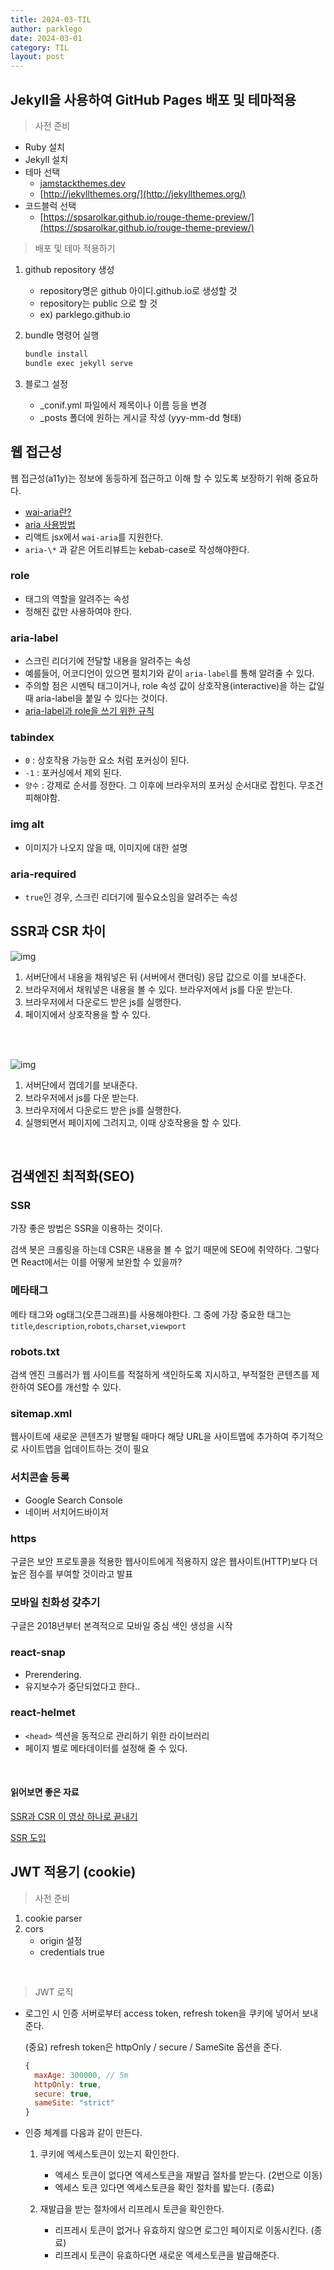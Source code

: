 ```yaml
---
title: 2024-03-TIL
author: parklego
date: 2024-03-01
category: TIL
layout: post
---
```


## Jekyll을 사용하여 GitHub Pages 배포 및 테마적용

> 사전 준비

- Ruby 설치
- Jekyll 설치
- 테마 선택
  - [jamstackthemes.dev](http://jamstackthemes.dev)
  - [http://jekyllthemes.org/](http://jekyllthemes.org/)
- 코드블럭 선택
  - [https://spsarolkar.github.io/rouge-theme-preview/](https://spsarolkar.github.io/rouge-theme-preview/)
    <br/>

> 배포 및 테마 적용하기

1. github repository 생성

   - repository명은 github 아이디.github.io로 생성할 것
   - repository는 public 으로 할 것
   - ex) parklego.github.io

2. bundle 명령어 실행

   ```javascript
   bundle install
   bundle exec jekyll serve
   ```

3. 블로그 설정
   - \_conif.yml 파일에서 제목이나 이름 등을 변경
   - \_posts 폴더에 원하는 게시글 작성 (yyy-mm-dd 형태)

## 웹 접근성

웹 접근성(a11y)는 정보에 동등하게 접근하고 이해 할 수 있도록 보장하기 위해 중요하다.

- [wai-aria란?](https://story.pxd.co.kr/1588)
- [aria 사용방법](https://developer.mozilla.org/en-US/docs/Web/Accessibility/ARIA/ARIA_Techniques)
- 리액트 jsx에서 `wai-aria`를 지원한다.
- `aria-\*` 과 같은 어트리뷰트는 kebab-case로 작성해야한다.

### role

- 태그의 역할을 알려주는 속성
- 정해진 값만 사용하여야 한다.

### aria-label

- 스크린 리더기에 전달할 내용을 알려주는 속성
- 예를들어, 어코디언이 있으면 펼치기와 같이 `aria-label`를 통해 알려줄 수 있다.
- 주의할 점은 시멘틱 태그이거나, role 속성 값이 상호작용(interactive)을 하는 값일 때 aria-label을 붙일 수 있다는 것이다.
- [aria-label과 role을 쓰기 위한 규칙](https://velog.io/@a_in/WAI-ARIA-role-aria-label)

### tabindex

- `0` : 상호작용 가능한 요소 처럼 포커싱이 된다.
- `-1` : 포커싱에서 제외 된다.
- `양수` : 강제로 순서를 정한다. 그 이후에 브라우저의 포커싱 순서대로 잡힌다. 무조건 피해야함.

### img alt

- 이미지가 나오지 않을 때, 이미지에 대한 설명

### aria-required

- `true`인 경우, 스크린 리더기에 필수요소임을 알려주는 속성

## SSR과 CSR 차이

![img](https://d2.naver.com/content/images/2020/06/ssr.png)

1. 서버단에서 내용을 채워넣은 뒤 (서버에서 랜더링) 응답 값으로 이를 보내준다.
2. 브라우저에서 채워넣은 내용을 볼 수 있다. 브라우저에서 js를 다운 받는다.
3. 브라우저에서 다운로드 받은 js를 실행한다.
4. 페이지에서 상호작용을 할 수 있다.

<br/>
<br/>

![img](https://d2.naver.com/content/images/2020/06/csr.png)

1. 서버단에서 껍데기를 보내준다.
2. 브라우저에서 js를 다운 받는다.
3. 브라우저에서 다운로드 받은 js를 실행한다.
4. 실행되면서 페이지에 그려지고, 이때 상호작용을 할 수 있다.

<br/>

## 검색엔진 최적화(SEO)

### SSR

가장 좋은 방법은 SSR을 이용하는 것이다.

검색 봇은 크롤링을 하는데 CSR은 내용을 볼 수 없기 때문에 SEO에 취약하다.
그렇다면 React에서는 이를 어떻게 보완할 수 있을까?

### 메타태그

메타 태그와 og태그(오픈그래프)를 사용해야한다.
그 중에 가장 중요한 태그는 `title`,`description`,`robots`,`charset`,`viewport`

### robots.txt

검색 엔진 크롤러가 웹 사이트를 적절하게 색인하도록 지시하고, 부적절한 콘텐츠를 제한하여 SEO를 개선할 수 있다.

### sitemap.xml

웹사이트에 새로운 콘텐츠가 발행될 때마다 해당 URL을 사이트맵에 추가하여 주기적으로 사이트맵을 업데이트하는 것이 필요

### 서치콘솔 등록

- Google Search Console
- 네이버 서치어드바이저

### https

구글은 보안 프로토콜을 적용한 웹사이트에게 적용하지 않은 웹사이트(HTTP)보다 더 높은 점수를 부여할 것이라고 발표

### 모바일 친화성 갖추기

구글은 2018년부터 본격적으로 모바일 중심 색인 생성을 시작

### react-snap

- Prerendering.
- 유지보수가 중단되었다고 한다..

### react-helmet

- `<head>` 섹션을 동적으로 관리하기 위한 라이브러리
- 페이지 별로 메타데이터를 설정해 줄 수 있다.

<br/>

#### 읽어보면 좋은 자료

[SSR과 CSR 이 영상 하나로 끝내기](https://www.youtube.com/watch?v=D71ByEIBWEs)

[SSR 도입](https://d2.naver.com/helloworld/7804182)

## JWT 적용기 (cookie)

> 사전 준비

1. cookie parser
2. cors
   - origin 설정
   - credentials true

<br/>

> JWT 로직

- 로그인 시 인증 서버로부터 access token, refresh token을 쿠키에 넣어서 보내준다.

  (중요) refresh token은 httpOnly / secure / SameSite 옵션을 준다.

  ```javascript
  {
    maxAge: 300000, // 5m
    httpOnly: true,
    secure: true,
    sameSite: "strict"
  }
  ```

- 인증 체계를 다음과 같이 만든다.

  1.  쿠키에 엑세스토큰이 있는지 확인한다.

      - 엑세스 토큰이 없다면 엑세스토큰을 재발급 절차를 받는다. (2번으로 이동)
      - 엑세스 토큰 있다면 엑세스토큰을 확인 절차를 밟는다. (종료)

  2.  재발급을 받는 절차에서 리프레시 토큰을 확인한다.
      - 리프레시 토큰이 없거나 유효하지 않으면 로그인 페이지로 이동시킨다. (종료)
      - 리프레시 토큰이 유효하다면 새로운 엑세스토큰을 발급해준다.
